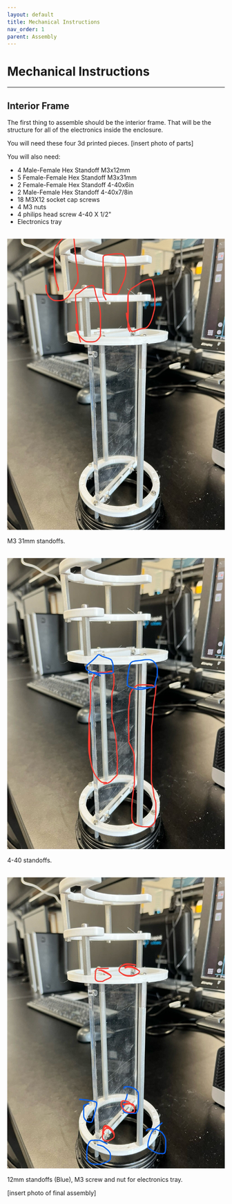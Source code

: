 ```yaml
---
layout: default
title: Mechanical Instructions
nav_order: 1
parent: Assembly
---
```


# Mechanical Instructions

---

## Interior Frame

The first thing to assemble should be the interior frame. That will be the structure for all of the electronics inside the enclosure.

You will need these four 3d printed pieces.
[insert photo of parts]

You will also need:
- 4 Male-Female Hex Standoff M3x12mm
- 5 Female-Female Hex Standoff M3x31mm
- 2 Female-Female Hex Standoff 4-40x6in
- 2 Male-Female Hex Standoff 4-40x7/8in 
- 18 M3X12 socket cap screws
- 4 M3 nuts
- 4 philips head screw 4-40 X 1/2" 
- Electronics tray

\
![](../../assets/images/31mm_m3_standoff.jpg)

M3 31mm standoffs.

\
![](../../assets/images/4-40_standoffs.jpg)

4-40 standoffs.

\
![](../../assets/images/12mm_standoff_elec_tray.jpg)

12mm standoffs (Blue), M3 screw and nut for electronics tray.


[insert photo of final assembly]